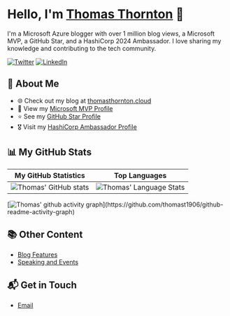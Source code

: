 # Hello, I'm [Thomas Thornton](https://www.linkedin.com/in/thomas-thornton-21a86b75/) 👋

I'm a Microsoft Azure blogger with over 1 million blog views, a Microsoft MVP, a GitHub Star, and a HashiCorp 2024 Ambassador. I love sharing my knowledge and contributing to the tech community.

[![Twitter](https://img.shields.io/twitter/follow/tamstar1234?style=social)](https://twitter.com/tamstar1234)
[![LinkedIn](https://img.shields.io/badge/LinkedIn-0077B5?style=for-the-badge&logo=linkedin&logoColor=white)](https://www.linkedin.com/in/thomas-thornton-21a86b75/)

## 🚀 About Me

- 🌐 Check out my blog at [thomasthornton.cloud](https://thomasthornton.cloud/)
- 🏅 View my [Microsoft MVP Profile](https://mvp.microsoft.com/en-us/PublicProfile/5004187?fullName=Thomas%20Thornton)
- ⭐ See my [GitHub Star Profile](https://stars.github.com/profiles/thomast1906)
- 🎖️ Visit my [HashiCorp Ambassador Profile](https://www.credly.com/badges/e5631c9f-5739-4bd1-86cc-913b929d34d9/linked_in_profile)

## 📊 My GitHub Stats

| My GitHub Statistics | Top Languages |
| --- | --- |
| ![Thomas' GitHub stats](https://github-readme-stats.vercel.app/api/?username=thomast1906&show_icons=true&count_private=true&title_color=fffffff&icon_color=000000&text_color=000000) | ![Thomas' Language Stats](https://github-readme-stats.vercel.app/api/top-langs/?username=thomast1906&layout=compact&theme=radical) |

[![Thomas' github activity graph]([https://github-readme-activity-graph.cyclic.app/graph?username=thomast1906&theme=github-compact](https://github-readme-activity-graph.vercel.app/graph?username=ashutosh00710&bg_color=fffff0&color=708090&line=24292e&point=24292e&area=true&hide_border=true))](https://github.com/thomast1906/github-readme-activity-graph)

## 📚 Other Content

- [Blog Features](https://thomasthornton.cloud/blog-features/)
- [Speaking and Events](https://thomasthornton.cloud/speaking-events/)

## 📬 Get in Touch

- [Email](mailto:thomas@thomasthornton.cloud)
